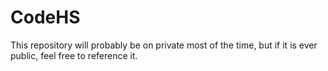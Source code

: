 # CodeHS


This repository will probably be on private most of the time, but if it is ever public, feel free to reference it.
